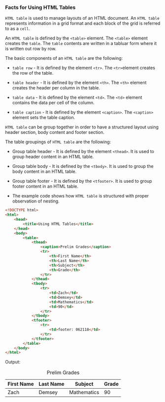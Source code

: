 ### Facts for Using HTML Tables

`HTML table` is used to manage layouts of an HTML document. An `HTML table` represents information in a grid format and each block of the grid is referred to as a `cell`.
 
An `HTML table` is defined by the `<table>` element. The `<table>` element creates the `table`. The `table` contents are written in a tabluar form where it is written out row by row.

The basic components of an `HTML table` are the following:

- `table row` - It is defined by the element `<tr>`. The `<tr>`element creates the row of the table.

- `table header` - It is defined by the element `<th>`. The `<th>` element creates the header per column in the table.

- `table data` - It is defined by the element `<td>`. The `<td>` element contains the data per cell of the column.

- `table caption` - It is defined by the element `<caption>`. The `<caption>` element sets the table caption.

`HTML table` can be group together in order to have a structured layout using header section, body content and footer section. 

The table groupings of `HTML table` are the following:

- Group table header - It is defined by the element `<thead>`. It is used to group header content in an  HTML table.

- Group table body - It is defined by the `<tbody>`. It is used to group the body content in an HTML table.

- Group table footer - It is defined by the `<tfooter>`. It is used to group footer content in an HTML table.

- The example code shows how `HTML table` is structured with proper observation of nesting.

```html
<!DOCTYPE html>
<html>
    <head>
        <title>Using HTML Tables</title>
    </head>
    <body>
        <table>
            <thead>
                <caption>Prelim Grades</caption>
                <tr>
                    <th>First Name</th>
                    <th>Last Name</th>
                    <th>Subject</th>
                    <th>Grade</th>
                </tr>
            </thead>
            <tbody>
                <tr>
                    <td>Zach</td>
                    <td>Demsey</td>
                    <td>Mathematics</td>
                    <td>90</td>
                </tr>
            </tbody>
            <tfooter>
                <tr>
                    <td>footer: 062118</td>
                </tr>
            </tfooter>
        </table>
    </body>
</html>

```
Output:

<!DOCTYPE html>
<html>
    <head>
        <title>Using HTML Tables</title>
    </head>
    <body>
        <table>
            <thead>
                <caption>Prelim Grades</caption>
                <tr>
                    <th>First Name</th>
                    <th>Last Name</th>
                    <th>Subject</th>
                    <th>Grade</th>
                </tr>
            </thead>
            <tbody>
                <tr>
                    <td>Zach</td>
                    <td>Demsey</td>
                    <td>Mathematics</td>
                    <td>90</td>
                </tr>
            </tbody>
        </table>
    </body>
</html>
